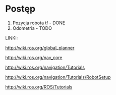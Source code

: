 # Postęp

1. Pozycja robota tf - DONE
2. Odometria - TODO

LINKI:

http://wiki.ros.org/global_planner

http://wiki.ros.org/nav_core

http://wiki.ros.org/navigation/Tutorials

http://wiki.ros.org/navigation/Tutorials/RobotSetup

http://wiki.ros.org/ROS/Tutorials
